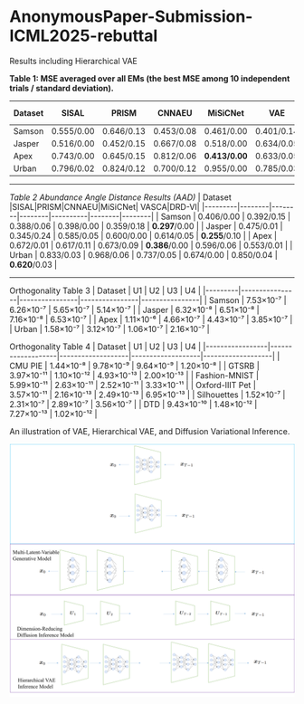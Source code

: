 # AnonymousPaper-Submission-ICML2025-rebuttal

Results including Hierarchical VAE

**Table 1: MSE averaged over all EMs (the best MSE among 10 independent trials / standard deviation).**

| Dataset | SISAL      | PRISM      | CNNAEU     | MiSiCNet   | VAE        | Hierarchical VAE | DRD-VI         |
|---------|------------|------------|------------|------------|------------|----------|----------------|
| Samson  | 0.555/0.00 | 0.646/0.13 | 0.453/0.08 | 0.461/0.00 | 0.401/0.14 | 0.578/0.15  | **0.328/0.00** |
| Jasper  | 0.516/0.00 | 0.452/0.15 | 0.667/0.08 | 0.518/0.00 | 0.634/0.05 | 0.722/0.06  | **0.305/0.09** |
| Apex    | 0.743/0.00 | 0.645/0.15 | 0.812/0.06 | **0.413/0.00** | 0.633/0.05 | 0.609/0.10   | 0.609/0.02     |
| Urban   | 0.796/0.02 | 0.824/0.12 | 0.700/0.12 | 0.955/0.00 | 0.785/0.03 | 0.985/0.04  | **0.677/0.04** |

----
*Table 2 Abundance Angle Distance Results (AAD)*
| Dataset |SISAL|PRISM|CNNAEU|MiSiCNet| VASCA|DRD-VI|
|---------|--------|--------|--------|----------|--------|--------|
| Samson  | 0.406/0.00 | 0.392/0.15 | 0.388/0.06 | 0.398/0.00 | 0.359/0.18 | **0.297**/0.00 |
| Jasper  | 0.475/0.01 | 0.345/0.24 | 0.585/0.05 | 0.600/0.00 | 0.614/0.05 | **0.255**/0.10 |
| Apex    | 0.672/0.01 | 0.617/0.11 | 0.673/0.09 | **0.386**/0.00 | 0.596/0.06 | 0.553/0.01 |
| Urban   | 0.833/0.03 | 0.968/0.06 | 0.737/0.05 | 0.674/0.00 | 0.850/0.04 | **0.620**/0.03 |

---
Orthogonality
Table 3
| Dataset | U1             | U2             | U3             | U4             |
|---------|----------------|----------------|----------------|----------------|
| Samson  | 7.53×10⁻⁷      | 6.26×10⁻⁷      | 5.65×10⁻⁷      | 5.14×10⁻⁷      |
| Jasper  | 6.32×10⁻⁸      | 6.51×10⁻⁸      | 7.16×10⁻⁸      | 6.53×10⁻⁷      |
| Apex    | 1.11×10⁻⁶      | 4.66×10⁻⁷      | 4.43×10⁻⁷      | 3.85×10⁻⁷      |
| Urban   | 1.58×10⁻⁷      | 3.12×10⁻⁷      | 1.06×10⁻⁷      | 2.16×10⁻⁷      |

Orthogonality
Table 4
| Dataset         | U1                | U2                | U3                | U4                |
|-----------------|-------------------|-------------------|-------------------|-------------------|
| CMU PIE         | 1.44×10⁻⁸         | 9.78×10⁻⁹         | 9.64×10⁻⁹         | 1.20×10⁻⁸         |
| GTSRB           | 3.97×10⁻¹¹        | 1.10×10⁻¹²        | 4.93×10⁻¹³        | 2.00×10⁻¹³        |
| Fashion-MNIST   | 5.99×10⁻¹¹        | 2.63×10⁻¹¹        | 2.52×10⁻¹¹        | 3.33×10⁻¹¹        |
| Oxford-IIIT Pet | 3.57×10⁻¹¹        | 2.16×10⁻¹³        | 2.49×10⁻¹³        | 6.95×10⁻¹³        |
| Silhouettes     | 1.52×10⁻⁷         | 2.31×10⁻⁷         | 2.89×10⁻⁷         | 3.56×10⁻⁷         |
| DTD             | 9.43×10⁻¹⁰        | 1.48×10⁻¹²        | 7.27×10⁻¹³        | 1.02×10⁻¹²        |

An illustration of VAE, Hierarchical VAE, and Diffusion Variational Inference.

![illustration](Picture1.png)
